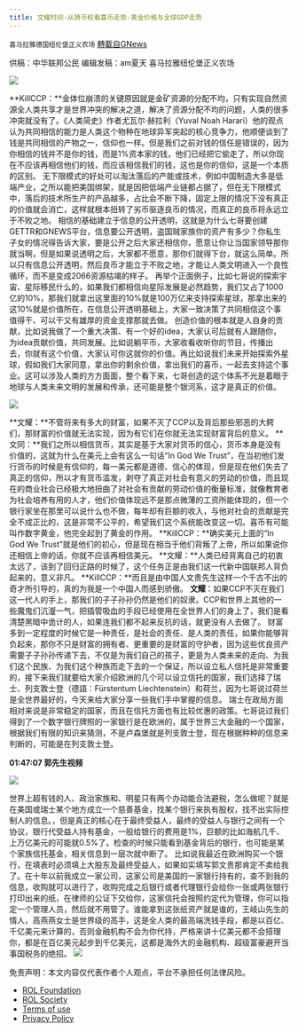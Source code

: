 ```yaml
---
title: 文耀时间-从铸币权看喜币走势-黄金价格与全球GDP走势
---
```

`喜马拉雅德国纽伦堡正义农场` [轉載自GNews](https://gnews.org/zh-hans/2007492/)

供稿：中华联邦公民
编辑发稿：am夏天
喜马拉雅纽伦堡正义农场

![](https://cdn.discordapp.com/attachments/942464184963199036/942953407013064724/1.png)

**KillCCP：**金体位崩溃的关键原因就是金矿资源的分配不均，只有实现自然资源全人类共享才是世界冲突的解决之道，解决了资源分配不均的问题，人类的很多冲突就没有了。《人类简史》作者尤瓦尔·赫拉利（Yuval Noah Harari）他的观点认为共同相信的能力是人类这个物种在地球异军突起的核心竞争力，他顺便谈到了钱是共同相信的产物之一，信仰也一样。但是我们之前对钱的信任是错误的，因为你相信的钱并不是你的钱，而是1%资本家的钱，他们已经把它偷走了，所以你现在不应该再相信他们的钱，而应该相信我们的钱，这也是你的信仰，这是一个本质的区别。
无下限模式的好处可以淘汰落后的产能或技术，例如中国制造大多是低端产业，之所以能把美国绑架，就是因把低端产业链都占据了，但在无下限模式中，落后的技术所生产的产品越多，占比会不断下降，固定上限的情况下没有真正的价值就会消亡，这样就根本扭转了劣币驱逐良币的情况，而真正的良币将永远立于不败之地。
相信的基础建立于信息的公开透明，这就是为什么七哥要创建GETTR和GNEWS平台，信息要公开透明，盗国贼家族你的资产有多少？你私生子女的情况得告诉大家，要是公开之后大家还相信你，愿意让你让当国家领导那你就当啊，但是如果说透明之后，大家都不愿意，那你们就得下台，就这么简单。所以只有信息公开透明，然后良币才能立于不败之地，才能让人类文明进入一个良性循环，而不是变成2066资源枯竭的样子。
再举个正面例子，比如七哥说的探索宇宙、星际移民什么的，如果我们都相信向星际发展是必然趋势，我们又占了1000亿的10%，那我们就拿出这里面的10%就是100万亿来支持探索星球，那拿出来的这10%就是价值所在，在信息公开透明基础上，大家一致决策了共同相信这个事值得干、可以干又有雄厚的资金支撑那就去做。
创造价值的根本就是人自身的贡献，比如说我做了一个重大决策、有一个好的idea，大家认可后就有人跟随你，为idea贡献价值，共同发展。比如说躺平币，大家收看收听你的节目，传播出去，你就有这个价值，大家认可你这就你的价值。再比如说我们未来开始探索外星球，假如我们大家同意，拿出你的剩余价值，拿出我们的喜币，一起去支持这个事业。这可以涉及人类的方方面面，整个看下来，七哥创造的这个体系不光是着眼于地球与人类未来文明的发展和传承，还可能是整个银河系，这才是真正的价值。

![](https://cdn.discordapp.com/attachments/942464184963199036/942953407302467634/2.png)

**文耀：**不管将来有多大的财富，如果不灭了CCP以及背后那些邪恶的大鳄们，那财富的价值就无法实现，因为有它们在你就无法实现财富背后的意义。
**文同：**我们之所以相信货币，其实是基于大家对货币的信心，货币本身是没有价值的，这就为什么在美元上会有这么一句话“In God We Trust”，在当初他们发行货币的时候是有信仰的，每一美元都是道德、信心的体现，但是现在他们失去了真正的信仰，所以才有货币滥发，剥夺了真正对社会有意义的劳动的价值，而且现在的商业社会已经极大地扭曲了对社会有贡献的劳动价值的衡量标准，就像教育者为社会培养有用的人才，他们价值体现远不是那点微薄的工资所能体现的，但一个银行家坐在那里可以说什么也不做，每年却有巨额的收入，与他对社会的贡献是完全不成正比的，这是非常不公平的，希望我们这个系统能改变这一切。喜币有可能叫作数字黄金，他完全起到了黄金的作用。
**KillCCP：**确实美元上面的“In God We Trust”就是他们的初心，但是现在相当于他们背叛了上帝，所以如果说你还相信上帝的话，你就不应该再相信美元。
**文耀：**人类已经背离自己的初衷太远了，该到了回归正路的时候了，这个任务正是由我们这一代新中国联邦人背负起来的，意义非凡。
**KillCCP：**而且是由中国人文贵先生这样一个千古不出的奇才所引导的，真的为我是一个中国人而感到骄傲。
**文耀**：如果CCP不灭在我们这一代人的手上，那我们的子子孙孙仍然是他们的奴隶。CCP和世界上其他的一些魔鬼们沆瀣一气，把插管吸血的手段已经使用在全世界人们的身上了，我们是看清楚黑暗中诡计的人，如果连我们都不起来反抗的话，就更没有人去做了。
财富多到一定程度的时候它是一种责任，是社会的责任、是人类的责任，如果你能够背负起来，那你不只是财富的拥有者、更重要的是财富的守护者，因为这些优良资产需要子子孙孙传递下去，不仅是为我们自己的孩子，更是为人类未来的走向、为我们这个民族、为我们这个种族而走下去的一个保证，所以设立私人信托是非常重要的，接下来我们就要给大家介绍欧洲的几个可以设立信托的国家，我们选择了瑞士、列支敦士登（德語：Fürstentum Liechtenstein）和荷兰，因为七哥说过荷兰是全世界最好的，今天来给大家分享一些我们手中掌握的信息。
瑞士在政局方面相对来说是非常稳定的国家，而且在信托方面也有比较优惠的政策。七哥说过我们得到了一个数字银行牌照的一家银行是在欧洲的，属于世界三大金融的一个国家，根据我们有限的知识来猜测，不是卢森堡就是列支敦士登，现在根据种种的信息来判断的，可能是在列支敦士登。

**01:47:07 郭先生视频**

![](https://cdn.discordapp.com/attachments/942464184963199036/942953407558328330/3.png)

世界上超有钱的人、政治家族和、明星只有两个办动能合法避税，怎么做呢？就是在美国或瑞士某个地方成立一个慈善基金，找某个银行来执有股权，找不出实际控制人的信息。，但是真正的核心在于最终受益人，最终的受益人与银行之间有一个协议，银行代受益人持有基金，一般给银行的费用是1%，巨额的比如海航几千、上万亿美元的可能就0.5%了。检查的时候只能看到基金背后的银行，也可能是某个家族信托基金，相关信息到一层次就中断了。
比如说我最近在欧洲购买一个银行，在填表时必须填上大股东及最终受益人，如果如实填写郭文贵那肯定不卖给我了。在十年以前我成立一家公司，这家公司是美国的一家银行持有的，查不到我的信息，收购就可以进行了，收购完成之后银行或者代理银行会给你一张或两张银行打印出来的纸，在律师的公证下交给你，这家信托会按照约定代为管理，你可以指定一个管理人员，然后就不用管了。谁能拿到这张纸资产就是谁的，王岐山先生的情人，高燕燕女士是世界级的高手，这是全人类的最高端洗钱手段，都是以百亿、千亿美元来计算的，否则金融机构不会为你代持，严格来讲十亿美元都不会搭理你，都是在百亿美元起步到千亿美元，这都是海外大的金融机构、超级富豪避开当事国税务的绝招。
![](https://assets.gnews.org/wp-content/uploads/2022/02/德农二维码-24.png)
 

免责声明：本文内容仅代表作者个人观点，平台不承担任何法律风险。

- [ROL Foundation](https://rolfoundation.org/)
- [ROL Society](https://rolsociety.org/)
- [Terms of use](https://gnews.org/terms-of-use-3/)
- [Privacy Policy](https://gnews.org/privacy-policy/)
